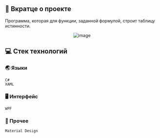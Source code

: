 ## :bookmark_tabs: Вкратце о проекте
Программа, которая для функции, заданной формулой, строит таблицу истинности.

<div align="center">

![image](https://user-images.githubusercontent.com/86602542/169486158-7bbdb86c-a445-4f53-8c67-3e71e4672119.png)

</div>

## :computer: Стек технологий
### :earth_asia: Языки
```
C#
XAML
```
### :desktop_computer: Интерфейс
```
WPF
```
### :scroll: Прочее
```
Material Design
```
